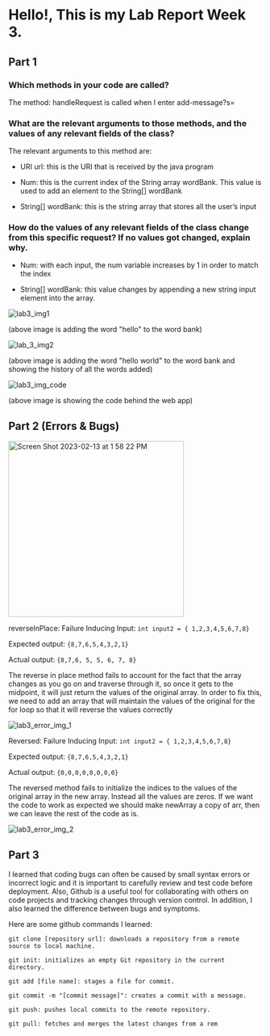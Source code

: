 

# Hello!, This is my Lab Report Week 3. 


## Part 1 

### Which methods in your code are called?

The method: handleRequest is called when I enter add-message?s=<String>

  
### What are the relevant arguments to those methods, and the values of any relevant fields of the class?

The relevant arguments to this method are:

- URI url: this is the URI that is received by the java program
  
- Num: this is the current index of the String array wordBank. This value is used to add an element to the String[] wordBank

- String[] wordBank: this is the string array that stores all the user’s input

  
### How do the values of any relevant fields of the class change from this specific request? If no values got changed, explain why.

- Num: with each input, the num variable increases by 1 in order to match the index

- String[] wordBank: this value changes by appending a new string input element into the array. 

  
  
  
![lab3_img1](https://user-images.githubusercontent.com/122569310/215379064-2dbe1405-c33c-4e3c-bea3-87cfe743eba2.png)

(above image is adding the word "hello" to the word bank)
  
  
![lab_3_img2](https://user-images.githubusercontent.com/122569310/215379058-0c078fcb-bd53-4f45-a5ed-57b066b120ab.png)
  
(above image is adding the word "hello world" to the word bank and showing the history of all the words added)

![lab3_img_code](https://user-images.githubusercontent.com/122569310/215556577-445200ea-5e72-4c57-9072-488685c3f660.png)

  (above image is showing the code behind the web app)

## Part 2 (Errors & Bugs)
  
  
<img width="348" alt="Screen Shot 2023-02-13 at 1 58 22 PM" src="https://user-images.githubusercontent.com/122569310/218584168-debf8f9b-4903-4e64-bb47-b8b7c4b1aa63.png">


reverseInPlace:
Failure Inducing Input: `int input2 = { 1,2,3,4,5,6,7,8}`

  
Expected output: `{8,7,6,5,4,3,2,1}`

Actual output: `{8,7,6, 5, 5, 6, 7, 8}`

  
The reverse in place method fails to account for the fact that the array changes as you go on and traverse through it, so once it gets to the midpoint, it will just return the values of the original array. In order to fix this, we need to add an array that will maintain the values of the original for the for loop so that it will reverse the values correctly 

![lab3_error_img_1](https://user-images.githubusercontent.com/122569310/215555942-9340bcb3-bd9d-4170-b3ee-1289b969bc8c.png)



Reversed: 
Failure Inducing Input: `int input2 = { 1,2,3,4,5,6,7,8}`
  
Expected output: `{8,7,6,5,4,3,2,1}`

Actual output: `{0,0,0,0,0,0,0,0}`

The reversed method fails to initialize the indices to the values of the original array in the new array. Instead all the values are zeros. If we want the code to work as expected we should make newArray a copy of arr, then we can leave the rest of the code as is. 


![lab3_error_img_2](https://user-images.githubusercontent.com/122569310/215555955-c1baed41-82ce-44ec-9202-42d6b0169950.png)
  
  
## Part 3
  
I learned that coding bugs can often be caused by small syntax errors or incorrect logic and it is important to carefully review and test code before deployment. Also, Github is a useful tool for collaborating with others on code projects and tracking changes through version control. In addition, I also learned the difference between bugs and symptoms. 
  
 Here are some github commands I learned:
  
`git clone [repository url]: downloads a repository from a remote source to local machine.`

`git init: initializes an empty Git repository in the current directory.`

`git add [file name]: stages a file for commit.`

`git commit -m "[commit message]": creates a commit with a message.`

`git push: pushes local commits to the remote repository.`

`git pull: fetches and merges the latest changes from a rem`
